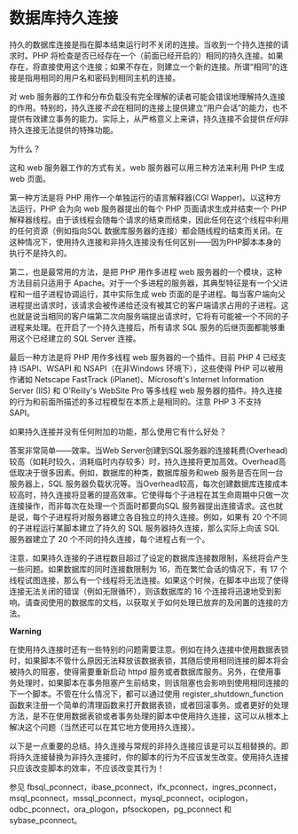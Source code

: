数据库持久连接
==============

持久的数据库连接是指在脚本结束运行时不关闭的连接。当收到一个持久连接的请求时。PHP
将检查是否已经存在一个（前面已经开启的）相同的持久连接。如果存在，将直接使用这个连接；如果不存在，则建立一个新的连接。所谓“相同”的连接是指用相同的用户名和密码到相同主机的连接。

对 web
服务器的工作和分布负载没有完全理解的读者可能会错误地理解持久连接的作用。特别的，持久连接*不会*在相同的连接上提供建立“用户会话”的能力，也不提供有效建立事务的能力。实际上，从严格意义上来讲，持久连接不会提供*任何*非持久连接无法提供的特殊功能。

为什么？

这和 web 服务器工作的方式有关。web 服务器可以用三种方法来利用 PHP 生成
web 页面。

第一种方法是将 PHP 用作一个单独运行的语言解释器(CGI
Wapper)。以这种方法运行，PHP 会为向 web 服务器提出的每个 PHP
页面请求生成并结束一个
PHP解释器线程。由于该线程会随每个请求的结束而结束，因此任何在这个线程中利用的任何资源（例如指向SQL
数据库服务器的连接）都会随线程的结束而关闭。在这种情况下，使用持久连接和非持久连接没有任何区别——因为PHP脚本本身的执行不是持久的。

第二，也是最常用的方法，是把 PHP 用作多进程 web
服务器的一个模块，这种方法目前只适用于
Apache。对于一个多进程的服务器，其典型特征是有一个父进程和一组子进程协调运行，其中实际生成
web
页面的是子进程。每当客户端向父进程提出请求时，该请求会被传递给还没有被其它的客户端请求占用的子进程。这也就是说当相同的客户端第二次向服务端提出请求时，它将有可能被一个不同的子进程来处理。在开启了一个持久连接后，所有请求
SQL 服务的后继页面都能够重用这个已经建立的 SQL Server 连接。

最后一种方法是将 PHP 用作多线程 web 服务器的一个插件。目前 PHP 4
已经支持 ISAPI、WSAPI 和 NSAPI（在非Windows 环境下），这些使得 PHP
可以被用作诸如 Netscape FastTrack (iPlanet)、Microsoft's Internet
Information Server (IIS) 和 O'Reilly's WebSite Pro 等多线程 web
服务器的插件。持久连接的行为和前面所描述的多过程模型在本质上是相同的。注意
PHP 3 不支持 SAPI。

如果持久连接并没有任何附加的功能，那么使用它有什么好处？

答案非常简单——效率。当Web
Server创建到SQL服务器的连接耗费(Overhead)较高（如耗时较久，消耗临时内存较多）时，持久连接将更加高效。Overhead高低取决于很多因素。例如，数据库的种类，数据库服务和web
服务是否在同一台服务器上，SQL
服务器负载状况等。当Overhead较高，每次创建数据库连接成本较高时，持久连接将显著的提高效率。它使得每个子进程在其生命周期中只做一次连接操作，而非每次在处理一个页面时都要向SQL
服务器提出连接请求。这也就是说，每个子进程将对服务器建立各自独立的持久连接。例如，如果有
20 个不同的子进程运行某脚本建立了持久的 SQL
服务器持久连接，那么实际上向该 SQL 服务器建立了 20
个不同的持久连接，每个进程占有一个。

注意，如果持久连接的子进程数目超过了设定的数据库连接数限制，系统将会产生一些问题。如果数据库的同时连接数限制为
16，而在繁忙会话的情况下，有 17
个线程试图连接，那么有一个线程将无法连接。如果这个时候，在脚本中出现了使得连接无法关闭的错误（例如无限循环），则该数据库的
16
个连接将迅速地受到影响。请查阅使用的数据库的文档，以获取关于如何处理已放弃的及闲置的连接的方法。

**Warning**

在使用持久连接时还有一些特别的问题需要注意。例如在持久连接中使用数据表锁时，如果脚本不管什么原因无法释放该数据表锁，其随后使用相同连接的脚本将会被持久的阻塞，使得需要重新启动
httpd
服务或者数据库服务。另外，在使用事务处理时，如果脚本在事务阻塞产生前结束，则该阻塞也会影响到使用相同连接的下一个脚本。不管在什么情况下，都可以通过使用
<span class="function">register\_shutdown\_function</span>
函数来注册一个简单的清理函数来打开数据表锁，或者回滚事务。或者更好的处理方法，是不在使用数据表锁或者事务处理的脚本中使用持久连接，这可以从根本上解决这个问题（当然还可以在其它地方使用持久连接）。

以下是一点重要的总结。持久连接与常规的非持久连接应该是可以互相替换的。即将持久连接替换为非持久连接时，你的脚本的行为不应该发生改变。使用持久连接只应该改变脚本的效率，不应该改变其行为！

参见 <span class="function">fbsql\_pconnect</span>，<span
class="function">ibase\_pconnect</span>，<span
class="function">ifx\_pconnect</span>，<span
class="function">ingres\_pconnect</span>，<span
class="function">msql\_pconnect</span>，<span
class="function">mssql\_pconnect</span>，<span
class="function">mysql\_pconnect</span>，<span
class="function">ociplogon</span>，<span
class="function">odbc\_pconnect</span>，<span
class="function">ora\_plogon</span>，<span
class="function">pfsockopen</span>，<span
class="function">pg\_pconnect</span> 和 <span
class="function">sybase\_pconnect</span>。
